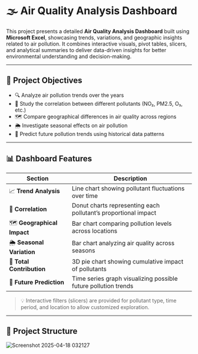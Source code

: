 # 🌫️ Air Quality Analysis Dashboard

This project presents a detailed **Air Quality Analysis Dashboard** built using **Microsoft Excel**, showcasing trends, variations, and geographic insights related to air pollution. It combines interactive visuals, pivot tables, slicers, and analytical summaries to deliver data-driven insights for better environmental understanding and decision-making.

---

## 📌 Project Objectives

- 🔍 Analyze air pollution trends over the years
- 🧬 Study the correlation between different pollutants (NO₂, PM2.5, O₃, etc.)
- 🗺️ Compare geographical differences in air quality across regions
- 🌦️ Investigate seasonal effects on air pollution
- 🔮 Predict future pollution trends using historical data patterns

---

## 📊 Dashboard Features

| Section                        | Description                                                                 |
|-------------------------------|-----------------------------------------------------------------------------|
| 📈 **Trend Analysis**         | Line chart showing pollutant fluctuations over time                         |
| 🧬 **Correlation**            | Donut charts representing each pollutant’s proportional impact              |
| 🗺️ **Geographical Impact**   | Bar chart comparing pollution levels across locations                        |
| 🌦️ **Seasonal Variation**    | Bar chart analyzing air quality across seasons                               |
| 🧩 **Total Contribution**     | 3D pie chart showing cumulative impact of pollutants                        |
| 🔮 **Future Prediction**      | Time series graph visualizing possible future pollution trends              |

> 💡 Interactive filters (slicers) are provided for pollutant type, time period, and location to allow customized exploration.

---

## 📁 Project Structure


![Screenshot 2025-04-18 032127](https://github.com/user-attachments/assets/b9a1014d-05e7-47e6-9ab4-b470cca0eec9)
